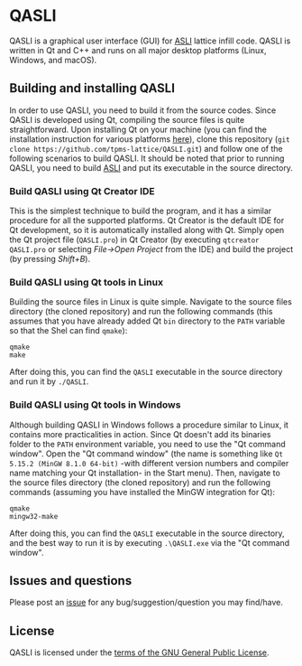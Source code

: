 # QASLI
QASLI is a graphical user interface (GUI) for [ASLI](https://github.com/tpms-lattice/ASLI) lattice infill code. QASLI is written in Qt and C++ and runs on all major desktop platforms (Linux, Windows, and macOS).

## Building and installing QASLI

In order to use QASLI, you need to build it from the source codes. Since QASLI is developed using Qt, compiling the source files is quite straightforward. Upon installing Qt on your machine (you can find the installation instruction for various platforms [here](https://doc.qt.io/qt-5/gettingstarted.html)), clone this repository (`git clone https://github.com/tpms-lattice/QASLI.git`) and follow one of the following scenarios to build QASLI. It should be noted that prior to running QASLI, you need to build [ASLI](https://github.com/tpms-lattice/ASLI) and put its executable in the source directory.

### Build QASLI using Qt Creator IDE

This is the simplest technique to build the program, and it has a similar procedure for all the supported platforms. Qt Creator is the default IDE for Qt development, so it is automatically installed along with Qt. Simply open the Qt project file (`QASLI.pro`) in Qt Creator (by executing `qtcreator QASLI.pro` or selecting *File->Open Project* from the IDE) and build the project (by pressing *Shift+B*).

### Build QASLI using Qt tools in Linux

Building the source files in Linux is quite simple. Navigate to the source files directory (the cloned repository) and run the following commands (this assumes that you have already added Qt `bin` directory to the `PATH` variable so that the Shel can find `qmake`):

  ```Shell
  qmake
  make
  ```

After doing this, you can find the `QASLI` executable in the source directory and run it by `./QASLI`.

### Build QASLI using Qt tools in Windows

Although building QASLI in Windows follows a procedure similar to Linux, it contains more practicalities in action. Since Qt doesn't add its binaries folder to the `PATH` environment variable, you need to use the "Qt command window". Open the "Qt command window" (the name is something like `Qt 5.15.2 (MinGW 8.1.0 64-bit)` -with different version numbers and compiler name matching your Qt installation- in the Start menu). Then, navigate to the source files directory (the cloned repository) and run the following commands (assuming you have installed the MinGW integration for Qt):

  ```Shell
  qmake
  mingw32-make
  ```

After doing this, you can find the `QASLI` executable in the source directory, and the best way to run it is by executing `.\QASLI.exe` via the "Qt command window".

## Issues and questions ##
Please post an [issue](https://github.com/tpms-lattice/QASLI/issues) for any bug/suggestion/question you may find/have.

## License ##
QASLI is licensed under the [terms of the GNU General Public License](https://www.gnu.org/licenses/).
